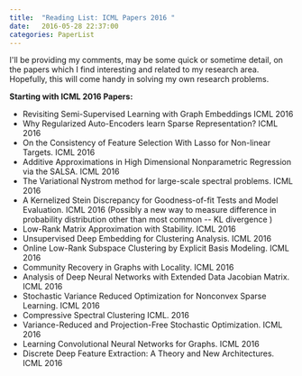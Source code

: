 ```yaml
---
title:  "Reading List: ICML Papers 2016 "
date:   2016-05-28 22:37:00
categories: PaperList
---
```


I'll be providing my comments, may be some quick or sometime detail, on  the papers which I find interesting and related to my research area. Hopefully, this will come handy in solving my own research problems.

**Starting with ICML 2016 Papers:**

* Revisiting Semi-Supervised Learning with Graph Embeddings ICML 2016
* Why Regularized Auto-Encoders learn  Sparse Representation? ICML 2016
* On the Consistency of Feature Selection With Lasso for Non-linear Targets. ICML 2016
* Additive Approximations in High Dimensional Nonparametric Regression via the SALSA. ICML 2016
* The Variational Nystrom method for large-scale spectral problems. ICML 2016
* A Kernelized Stein Discrepancy for Goodness-of-fit Tests and Model Evaluation. ICML 2016 (Possibly a new way to measure difference in probability distribution other than most common -- KL divergence )
* Low-Rank Matrix Approximation with Stability. ICML 2016
* Unsupervised Deep Embedding for Clustering Analysis. ICML 2016
* Online Low-Rank Subspace Clustering by Explicit Basis Modeling. ICML 2016
* Community Recovery in Graphs with Locality. ICML 2016
* Analysis of Deep Neural Networks with Extended Data Jacobian Matrix. ICML 2016
* Stochastic Variance Reduced Optimization for Nonconvex Sparse Learning. ICML 2016
* Compressive Spectral Clustering ICML. 2016
* Variance-Reduced and Projection-Free Stochastic Optimization. ICML 2016
* Learning Convolutional Neural Networks for Graphs. ICML 2016
* Discrete Deep Feature Extraction: A Theory and New Architectures.  ICML 2016
